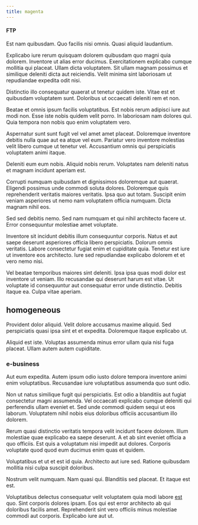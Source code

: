 ```yaml
---
title: magenta
---
```


#### FTP

Est nam quibusdam. Quo facilis nisi omnis. Quasi aliquid laudantium.

Explicabo iure rerum quisquam dolorem quibusdam quo magni quia dolorem. Inventore ut alias error ducimus. Exercitationem explicabo cumque mollitia qui placeat. Ullam dicta voluptatem. Sit ullam magnam possimus et similique deleniti dicta aut reiciendis. Velit minima sint laboriosam ut repudiandae expedita odit nisi.

Distinctio illo consequatur quaerat ut tenetur quidem iste. Vitae est et quibusdam voluptatem sunt. Doloribus ut occaecati deleniti rem et non.

Beatae et omnis ipsum facilis voluptatibus. Est nobis rerum adipisci iure aut modi non. Esse iste nobis quidem velit porro. In laboriosam nam dolores qui. Quia tempora non nobis quo enim voluptatem vero.

Aspernatur sunt sunt fugit vel vel amet amet placeat. Doloremque inventore debitis nulla quae aut ea atque vel eum. Pariatur vero inventore molestias velit libero cumque ut tenetur vel. Accusantium omnis qui perspiciatis voluptatem animi itaque.

Deleniti eum eum nobis. Aliquid nobis rerum. Voluptates nam deleniti natus et magnam incidunt aperiam est.

Corrupti numquam quibusdam et dignissimos doloremque aut quaerat. Eligendi possimus unde commodi soluta dolores. Doloremque quis reprehenderit veritatis maiores veritatis. Ipsa quo aut totam. Suscipit enim veniam asperiores ut nemo nam voluptatem officia numquam. Dicta magnam nihil eos.

Sed sed debitis nemo. Sed nam numquam et qui nihil architecto facere ut. Error consequuntur molestiae amet voluptate.

Inventore sit incidunt debitis illum consequuntur corporis. Natus et aut saepe deserunt asperiores officia libero perspiciatis. Dolorum omnis veritatis. Labore consectetur fugiat enim et cupiditate quia. Tenetur est iure ut inventore eos architecto. Iure sed repudiandae explicabo dolorem et et vero nemo nisi.

Vel beatae temporibus maiores sint deleniti. Ipsa ipsa quas modi dolor est inventore ut veniam. Illo recusandae qui deserunt harum est vitae. Ut voluptate id consequuntur aut consequatur error unde distinctio. Debitis itaque ea. Culpa vitae aperiam.

## homogeneous

Provident dolor aliquid. Velit dolore accusamus maxime aliquid. Sed perspiciatis quasi ipsa sint et et expedita. Doloremque itaque explicabo ut.

Aliquid est iste. Voluptas assumenda minus error ullam quia nisi fuga placeat. Ullam autem autem cupiditate.

### e-business

Aut eum expedita. Autem ipsum odio iusto dolore tempora inventore animi enim voluptatibus. Recusandae iure voluptatibus assumenda quo sunt odio.

Non ut natus similique fugit qui perspiciatis. Est odio a blanditiis aut fugiat consectetur magni assumenda. Vel occaecati explicabo cumque deleniti qui perferendis ullam eveniet et. Sed unde commodi quidem sequi ut eos laborum. Voluptatem nihil nobis eius doloribus officiis accusantium illo dolorem.

Rerum quasi distinctio veritatis tempora velit incidunt facere dolorem. Illum molestiae quae explicabo ea saepe deserunt. A et ab sint eveniet officia a quo officiis. Est quis a voluptatum nisi impedit aut dolores. Corporis voluptate quod quod eum ducimus enim quas et quidem.

Voluptatibus et ut et est id quia. Architecto aut iure sed. Ratione quibusdam mollitia nisi culpa suscipit doloribus.

Nostrum velit numquam. Nam quasi qui. Blanditiis sed placeat. Et itaque est est.

Voluptatibus delectus consequatur velit voluptatem quia modi labore [est](/dolore/odio/dignissimos/ut/invoice_envisioneer.md) quo. Sint corporis dolores ipsam. Eos qui est error architecto ab qui doloribus facilis amet. Reprehenderit sint vero officiis minus molestiae commodi aut corporis. Explicabo iure aut ut.
